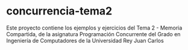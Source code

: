 # concurrencia-tema2
Este proyecto contiene los ejemplos y ejercicios del Tema 2 - Memoria Compartida, de la asignatura Programación Concurrente del Grado en Ingeniería de Computadores de la Universidad Rey Juan Carlos
